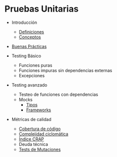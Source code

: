 Pruebas Unitarias
=================

- Introducción

  - [Definiciones](./intro.md)
  - [Conceptos](./conceptos.md)

- [Buenas Prácticas](./buenas-practicas.md)

- Testing Básico

  - Funciones puras
  - Funciones impuras sin dependencias externas
  - Excepciones

- Testing avanzado

  - Testeo de funciones con dependencias
  - Mocks
    - [Tipos](./dobles.md)
    - [Frameworks](./frameworks.md)

- Métricas de calidad

  - [Cobertura de código](./calidad/cobertura.md)
  - [Complejidad ciclomática](./calidad/cobertura.md)
  - [Índice CRAP](./calidad/crap.md)
  - Deuda técnica
  - [Tests de Mutaciones](./mutaciones.md)
